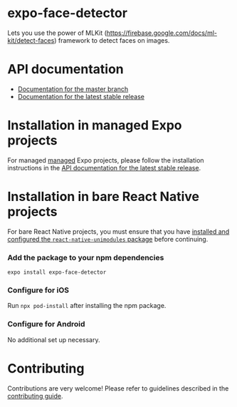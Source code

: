 # expo-face-detector

Lets you use the power of MLKit (https://firebase.google.com/docs/ml-kit/detect-faces) framework to detect faces on images.

# API documentation

- [Documentation for the master branch](https://github.com/expo/expo/blob/master/docs/pages/versions/unversioned/sdk/facedetector.md)
- [Documentation for the latest stable release](https://docs.expo.dev/versions/latest/sdk/facedetector/)

# Installation in managed Expo projects

For managed [managed](https://docs.expo.dev/versions/latest/introduction/managed-vs-bare/) Expo projects, please follow the installation instructions in the [API documentation for the latest stable release](https://docs.expo.dev/versions/latest/sdk/facedetector/).

# Installation in bare React Native projects

For bare React Native projects, you must ensure that you have [installed and configured the `react-native-unimodules` package](https://github.com/expo/expo/tree/master/packages/react-native-unimodules) before continuing.

### Add the package to your npm dependencies

```
expo install expo-face-detector
```

### Configure for iOS

Run `npx pod-install` after installing the npm package.

### Configure for Android

No additional set up necessary.

# Contributing

Contributions are very welcome! Please refer to guidelines described in the [contributing guide](https://github.com/expo/expo#contributing).
